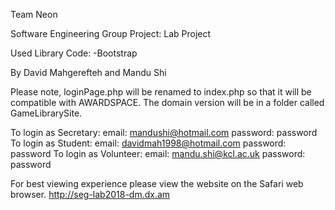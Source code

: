 Team Neon

Software Engineering Group Project: Lab Project

Used Library Code:
  -Bootstrap

By David Mahgerefteh and Mandu Shi

Please note, loginPage.php will be renamed to index.php so that it will be compatible with AWARDSPACE. The domain version will be in a folder called GameLibrarySite. 

To login as Secretary: email: mandushi@hotmail.com password: password
To login as Student: email: davidmah1998@hotmail.com password: password
To login as Volunteer: email: mandu.shi@kcl.ac.uk password: password

For best viewing experience please view the website on the Safari web browser.
http://seg-lab2018-dm.dx.am
